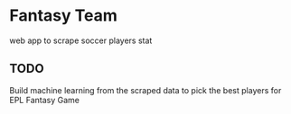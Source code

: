 # Fantasy Team

web app to scrape soccer players stat

## TODO
Build machine learning from the scraped data to pick the best players for EPL Fantasy Game
